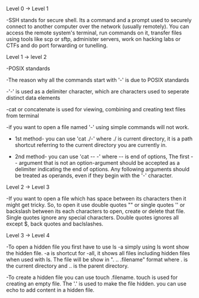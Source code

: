 Level 0 -> Level 1

-SSH stands for secure shell. Its a command and a prompt used to securely connect to another computer over the network (usually remotely). You can access the remote system's terminal, run commands on it, transfer files using tools like scp or sftp, administer servers, work on hacking labs or CTFs and do port forwarding or tunelling.

Level 1 -> level 2

-POSIX standards

-The reason why all the commands start with '-' is due to POSIX standards

-'-' is used as a delimiter character, which are characters used to seperate distinct data elements

-cat or concatenate is used for viewing, combining and creating text files from terminal

-if you want to open a file named '-' using simple commands will not work.

- 1st method- you can use 'cat ./-' where ./ is current directory, it is a path shortcut referring to the current directory you are currently in. 
     
- 2nd method- you can use 'cat -- -' where -- is end of options, The first -- argument that is not an option-argument should be accepted as a delimiter indicating the end of options. Any following arguments should be treated as operands, even if they begin with the '-' character.

Level 2 -> Level 3

-If you want to open a file which has space between its characters then it might get tricky. So, to open it use double quotes "" or single quotes '' or backslash between its each characters to open, create or delete that file. Single quotes ignore any special characters. Double quotes ignores all except $, back quotes and baclslashes.

Level 3 -> Level 4

-To open a hidden file you first have to use ls -a simply using ls wont show the hidden file. -a is shortcut for -all, it shows all files including hidden files when used with ls. The file will be show in ". .. .filename" format where . is the current directory and .. is the parent directory.

-To create a hidden file you can use touch .filename. touch is used for creating an empty file. The '.' is used to make the file hidden. you can use echo to add content in a hidden file. 

